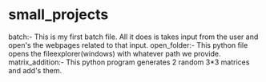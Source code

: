 # small_projects
batch:- This is my first batch file. All it does is takes input from the user and open's the webpages related to that input.
open_folder:- This python file opens the fileexplorer(windows) with whatever path we provide.
matrix_addition:- This python program generates 2 random 3*3 matrices and add's them.



